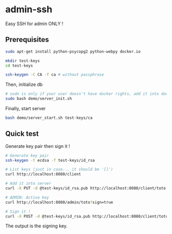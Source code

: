# admin-ssh
Easy SSH for admin ONLY !

## Prerequisites

```bash
sudo apt-get install python-psycopg2 python-webpy docker.io

mkdir test-keys
cd test-keys

ssh-keygen -C CA -f ca # without passphrase
```

Then, initialize db
```bash
# sudo is only if your user doesn't have docker rights, add it into docker group
sudo bash demo/server_init.sh
```

Finally, start server
```bash
bash demo/server_start.sh test-keys/ca
```

## Quick test

Generate key pair then sign it !

```bash
# Generate key pair
ssh-keygen -t ecdsa -f test-keys/id_rsa

# List keys (just in case... it should be '[]')
curl http://localhost:8080/client

# Add it into server
curl -X PUT -d @test-keys/id_rsa.pub http://localhost:8080/client/toto

# ADMIN: Active key
curl http://localhost:8080/admin/toto?sign=true

# Sign it !
curl -X POST -d @test-keys/id_rsa.pub http://localhost:8080/client/toto
```
The output is the signing key.
